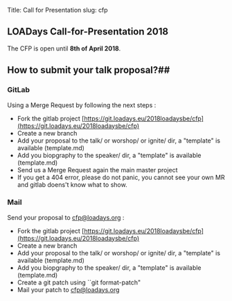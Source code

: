 Title: Call for Presentation
slug: cfp

## LOADays Call-for-Presentation 2018 ##
The CFP is open until __8th of April 2018__.


## How to submit your talk proposal?##


### GitLab ###

Using a Merge Request by following the next steps :

-   Fork the gitlab project [https://git.loadays.eu/2018loadaysbe/cfp](https://git.loadays.eu/2018loadaysbe/cfp)
-   Create a new branch
-   Add your proposal to the talk/ or worshop/ or ignite/ dir, a "template" is available (template.md)
-   Add you biopgraphy to the speaker/ dir, a "template" is available (template.md)
-   Send us a Merge Request again the main master project
-   If you get a 404 error, please do not panic, you cannot see your own MR and gitlab doens't know what to show.


### Mail ###
Send your proposal to [cfp@loadays.org](mailto:cfp@loadays.org) :

-   Fork the gitlab project [https://git.loadays.eu/2018loadaysbe/cfp](https://git.loadays.eu/2018loadaysbe/cfp)
-   Create a new branch
-   Add your proposal to the talk/ or worshop/ or ignite/ dir, a "template" is available (template.md)
-   Add you biopgraphy to the speaker/ dir, a "template" is available (template.md)
-   Create a git patch using ``git format-patch"
-   Mail your patch to [cfp@loadays.org](mailto:cfp@loadays.org)


